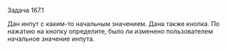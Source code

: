 Задача 167.1

Дан инпут с каким-то начальным значением. Дана также кнопка. По нажатию на кнопку определите, было ли изменено пользователем начальное значение инпута.